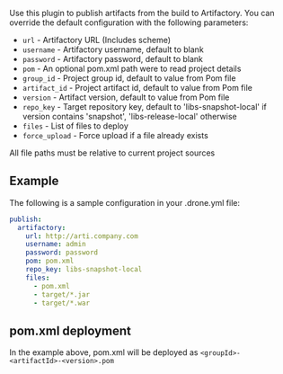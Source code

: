 Use this plugin to publish artifacts from the build to Artifactory.
You can override the default configuration with the following parameters:

* `url` - Artifactory URL (Includes scheme)
* `username` - Artifactory username, default to blank
* `password` - Artifactory password, default to blank
* `pom` - An optional pom.xml path were to read project details
* `group_id` - Project group id, default to value from Pom file
* `artifact_id` - Project artifact id, default to value from Pom file
* `version` - Artifact version, default to value from Pom file
* `repo_key` - Target repository key, default to 'libs-snapshot-local' if version contains 'snapshot', 'libs-release-local' otherwise
* `files` - List of files to deploy
* `force_upload` - Force upload if a file already exists

All file paths must be relative to current project sources

## Example

The following is a sample configuration in your .drone.yml file:

```yaml
publish:
  artifactory:
    url: http://arti.company.com
    username: admin
    password: password 
    pom: pom.xml 
    repo_key: libs-snapshot-local
    files: 
      - pom.xml
      - target/*.jar
      - target/*.war
```

## pom.xml deployment

In the example above, pom.xml will be deployed as ```<groupId>-<artifactId>-<version>.pom```
